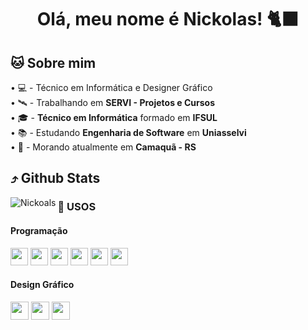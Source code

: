 # <h1 align="center">Olá, meu nome é Nickolas! 🐈‍⬛</h1>

## 🐱 Sobre mim
 • 💻 - Técnico em Informática e Designer Gráfico  
 • 🛰️ - Trabalhando em **SERVI - Projetos e Cursos**  
 • 🎓 - **Técnico em Informática** formado em **IFSUL**   
 • 📚 - Estudando **Engenharia de Software** em **Uniasselvi**  
 • 📌 - Morando atualmente em **Camaquã - RS**  

## ⤴️ Github Stats
<img align="left" alt="Nickoals" src="https://github-readme-stats-nickoalspogozelskis-projects.vercel.app/api/top-langs/?username=NickoalsPogozelski&layout=donut&show_icons=true"/>

### 🌭 USOS
<div>
<h4> Programação</h4>
<img height="28" width="28" src="https://cdn.simpleicons.org/python" />
<img height="28" width="28" src="https://cdn.simpleicons.org/javascript" />
<img height="28" width="28" src="https://cdn.simpleicons.org/HTML5" />
<img height="28" width="28" src="https://cdn.simpleicons.org/nodedotjs" />
<img height="28" width="28" src="https://cdn.simpleicons.org/react" />
<img height="28" width="28" src="https://cdn.simpleicons.org/unity"/>

<h4> Design Gráfico</h4>
<img height="29" width="29" src="https://cdn.simpleicons.org/adobephotoshop" />
<img height="29" width="29" src="https://cdn.simpleicons.org/adobeillustrator" />
<img height="29" width="29" src="https://cdn.simpleicons.org/canva" />
</div>
